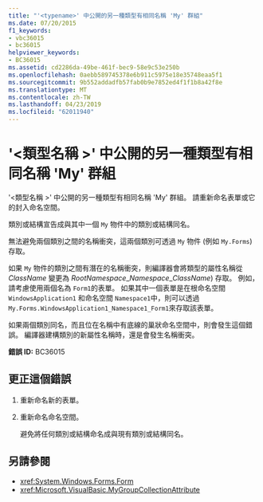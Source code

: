```yaml
---
title: "'<typename>' 中公開的另一種類型有相同名稱 'My' 群組"
ms.date: 07/20/2015
f1_keywords:
- vbc36015
- bc36015
helpviewer_keywords:
- BC36015
ms.assetid: cd2286da-49be-461f-bec9-58e9c53e250b
ms.openlocfilehash: 0aebb589745378e6b911c5975e18e35748eaa5f1
ms.sourcegitcommit: 9b552addadfb57fab0b9e7852ed4f1f1b8a42f8e
ms.translationtype: MT
ms.contentlocale: zh-TW
ms.lasthandoff: 04/23/2019
ms.locfileid: "62011940"
---
```

# <a name="typename-has-the-same-name-as-another-type-exposed-in-a-my-group"></a>'\<類型名稱 >' 中公開的另一種類型有相同名稱 'My' 群組
'\<類型名稱 >' 中公開的另一種類型有相同名稱 'My' 群組。 請重新命名表單或它的封入命名空間。  
  
 類別或結構宣告成與其中一個 `My` 物件中的類別或結構同名。  
  
 無法避免兩個類別之間的名稱衝突，這兩個類別可透過 `My` 物件 (例如 `My.Forms`) 存取。  
  
 如果 `My` 物件的類別之間有潛在的名稱衝突，則編譯器會將類型的屬性名稱從 *ClassName* 變更為 *RootNamespace*_*Namespace*\_*ClassName*) 存取。 例如，請考慮使用兩個名為 `Form1`的表單。 如果其中一個表單是在根命名空間 `WindowsApplication1` 和命名空間 `Namespace1`中，則可以透過 `My.Forms.WindowsApplication1_Namespace1_Form1`來存取該表單。  
  
 如果兩個類別同名，而且位在名稱中有底線的巢狀命名空間中，則會發生這個錯誤。 編譯器建構類別的新屬性名稱時，還是會發生名稱衝突。  
  
 **錯誤 ID:** BC36015  
  
## <a name="to-correct-this-error"></a>更正這個錯誤  
  
1. 重新命名新的表單。  
  
2. 重新命名命名空間。  
  
     避免將任何類別或結構命名成與現有類別或結構同名。  
  
## <a name="see-also"></a>另請參閱

- <xref:System.Windows.Forms.Form>
- <xref:Microsoft.VisualBasic.MyGroupCollectionAttribute>
